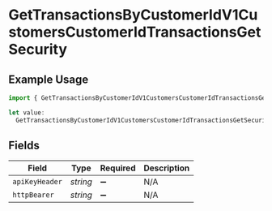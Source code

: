 # GetTransactionsByCustomerIdV1CustomersCustomerIdTransactionsGetSecurity

## Example Usage

```typescript
import { GetTransactionsByCustomerIdV1CustomersCustomerIdTransactionsGetSecurity } from "@kintsugi-tax/tax-platform-sdk/models/operations";

let value:
  GetTransactionsByCustomerIdV1CustomersCustomerIdTransactionsGetSecurity = {};
```

## Fields

| Field              | Type               | Required           | Description        |
| ------------------ | ------------------ | ------------------ | ------------------ |
| `apiKeyHeader`     | *string*           | :heavy_minus_sign: | N/A                |
| `httpBearer`       | *string*           | :heavy_minus_sign: | N/A                |